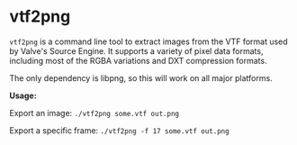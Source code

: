 vtf2png
=======

`vtf2png` is a command line tool to extract images from the VTF format used by
Valve's Source Engine. It supports a variety of pixel data formats, including
most of the RGBA variations and DXT compression formats.

The only dependency is libpng, so this will work on all major platforms.

**Usage:**

Export an image: `./vtf2png some.vtf out.png`

Export a specific frame: `./vtf2png -f 17 some.vtf out.png`
